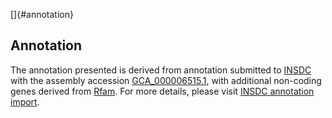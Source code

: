 []{#annotation}

Annotation
----------

The annotation presented is derived from annotation submitted to
[INSDC](http://www.insdc.org) with the assembly accession
[GCA\_000006515.1](http://www.ebi.ac.uk/ena/data/view/GCA_000006515.1),
with additional non-coding genes derived from
[Rfam](http://rfam.xfam.org/). For more details, please visit [INSDC
annotation
import](http://ensemblgenomes.org/info/data/insdc_annotation).

